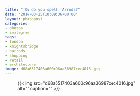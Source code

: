 ```yaml
---
title: "’Ow do you spell ’Arrods?"
date: '2016-03-25T10:09:36+00:00'
layout: photopost
categories:
- photos
- instagram
tags:
- london
- knightsbridge
- harrods
- shopping
- retail
- architecture
image: d68a6517403a600c96aa36987cec4016.jpg
---
```


<figure class="photo photo--square">
  {{< img src="d68a6517403a600c96aa36987cec4016.jpg" alt="" caption="" >}}

</figure>





